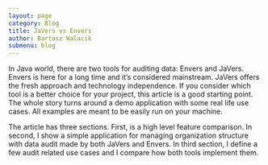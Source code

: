 ```yaml
---
layout: page
category: Blog
title: JaVers vs Envers
author: Bartosz Walacik
submenu: blog
---
```


In Java world, there are two tools for auditing data: Envers and JaVers.
Envers is here for a long time and it’s considered mainstream.
JaVers offers the fresh approach and technology independence.
If you consider which tool is a better choice for your project, this article is a good starting point.
The whole story turns around a demo application with some real life use cases. 
All examples are meant to be easily run on your machine.
 
The article has three sections. First, is a high level feature comparison.
In second, I show a simple application for managing organization structure with 
data audit made by both JaVers and Envers.
In third section,
I define a few audit related use cases and I compare how both tools implement them.